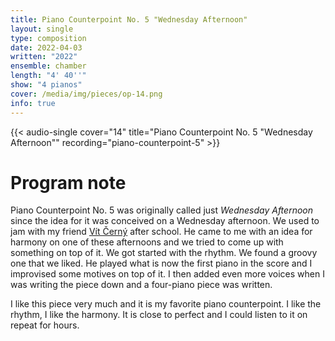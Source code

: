 ```yaml
---
title: Piano Counterpoint No. 5 "Wednesday Afternoon"
layout: single
type: composition
date: 2022-04-03
written: "2022"
ensemble: chamber
length: "4' 40''"
show: "4 pianos"
cover: /media/img/pieces/op-14.png
info: true
---
```


{{< audio-single cover="14" title="Piano Counterpoint No. 5 \"Wednesday Afternoon\"" recording="piano-counterpoint-5" >}}

# Program note

Piano Counterpoint No. 5 was originally called just *Wednesday Afternoon* since the idea for it was conceived on a Wednesday afternoon. We used to jam with my friend [Vít Černý](https://vitcerny.xyz) after school. He came to me with an idea for harmony on one of these afternoons and we tried to come up with something on top of it. We got started with the rhythm. We found a groovy one that we liked. He played what is now the first piano in the score and I improvised some motives on top of it. I then added even more voices when I was writing the piece down and a four-piano piece was written.

I like this piece very much and it is my favorite piano counterpoint. I like the rhythm, I like the harmony. It is close to perfect and I could listen to it on repeat for hours.